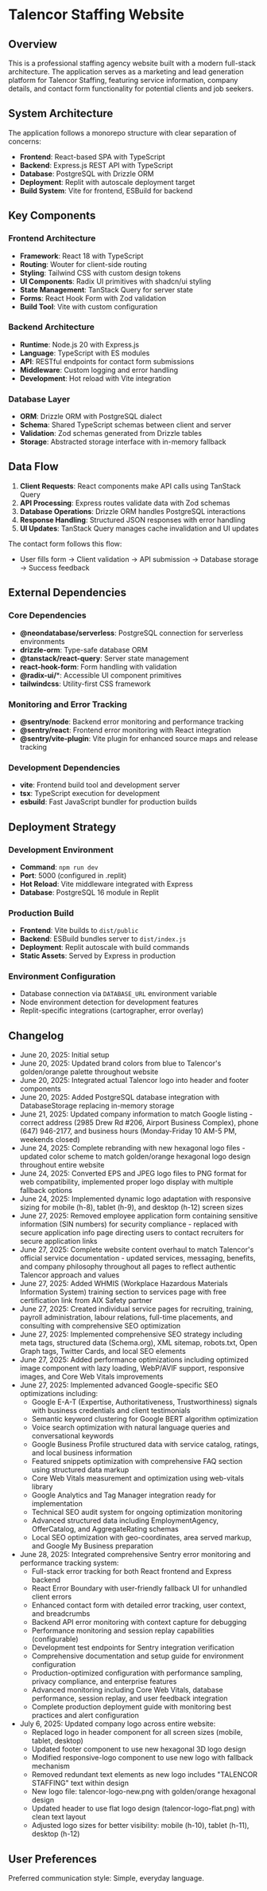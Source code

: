 # Talencor Staffing Website

## Overview

This is a professional staffing agency website built with a modern full-stack architecture. The application serves as a marketing and lead generation platform for Talencor Staffing, featuring service information, company details, and contact form functionality for potential clients and job seekers.

## System Architecture

The application follows a monorepo structure with clear separation of concerns:

- **Frontend**: React-based SPA with TypeScript
- **Backend**: Express.js REST API with TypeScript
- **Database**: PostgreSQL with Drizzle ORM
- **Deployment**: Replit with autoscale deployment target
- **Build System**: Vite for frontend, ESBuild for backend

## Key Components

### Frontend Architecture
- **Framework**: React 18 with TypeScript
- **Routing**: Wouter for client-side routing
- **Styling**: Tailwind CSS with custom design tokens
- **UI Components**: Radix UI primitives with shadcn/ui styling
- **State Management**: TanStack Query for server state
- **Forms**: React Hook Form with Zod validation
- **Build Tool**: Vite with custom configuration

### Backend Architecture
- **Runtime**: Node.js 20 with Express.js
- **Language**: TypeScript with ES modules
- **API**: RESTful endpoints for contact form submissions
- **Middleware**: Custom logging and error handling
- **Development**: Hot reload with Vite integration

### Database Layer
- **ORM**: Drizzle ORM with PostgreSQL dialect
- **Schema**: Shared TypeScript schemas between client and server
- **Validation**: Zod schemas generated from Drizzle tables
- **Storage**: Abstracted storage interface with in-memory fallback

## Data Flow

1. **Client Requests**: React components make API calls using TanStack Query
2. **API Processing**: Express routes validate data with Zod schemas
3. **Database Operations**: Drizzle ORM handles PostgreSQL interactions
4. **Response Handling**: Structured JSON responses with error handling
5. **UI Updates**: TanStack Query manages cache invalidation and UI updates

The contact form follows this flow:
- User fills form → Client validation → API submission → Database storage → Success feedback

## External Dependencies

### Core Dependencies
- **@neondatabase/serverless**: PostgreSQL connection for serverless environments
- **drizzle-orm**: Type-safe database ORM
- **@tanstack/react-query**: Server state management
- **react-hook-form**: Form handling with validation
- **@radix-ui/***: Accessible UI component primitives
- **tailwindcss**: Utility-first CSS framework

### Monitoring and Error Tracking
- **@sentry/node**: Backend error monitoring and performance tracking
- **@sentry/react**: Frontend error monitoring with React integration
- **@sentry/vite-plugin**: Vite plugin for enhanced source maps and release tracking

### Development Dependencies
- **vite**: Frontend build tool and development server
- **tsx**: TypeScript execution for development
- **esbuild**: Fast JavaScript bundler for production builds

## Deployment Strategy

### Development Environment
- **Command**: `npm run dev`
- **Port**: 5000 (configured in .replit)
- **Hot Reload**: Vite middleware integrated with Express
- **Database**: PostgreSQL 16 module in Replit

### Production Build
- **Frontend**: Vite builds to `dist/public`
- **Backend**: ESBuild bundles server to `dist/index.js`
- **Deployment**: Replit autoscale with build commands
- **Static Assets**: Served by Express in production

### Environment Configuration
- Database connection via `DATABASE_URL` environment variable
- Node environment detection for development features
- Replit-specific integrations (cartographer, error overlay)

## Changelog

- June 20, 2025: Initial setup
- June 20, 2025: Updated brand colors from blue to Talencor's golden/orange palette throughout website
- June 20, 2025: Integrated actual Talencor logo into header and footer components
- June 20, 2025: Added PostgreSQL database integration with DatabaseStorage replacing in-memory storage
- June 21, 2025: Updated company information to match Google listing - correct address (2985 Drew Rd #206, Airport Business Complex), phone (647) 946-2177, and business hours (Monday-Friday 10 AM-5 PM, weekends closed)
- June 24, 2025: Complete rebranding with new hexagonal logo files - updated color scheme to match golden/orange hexagonal logo design throughout entire website
- June 24, 2025: Converted EPS and JPEG logo files to PNG format for web compatibility, implemented proper logo display with multiple fallback options
- June 24, 2025: Implemented dynamic logo adaptation with responsive sizing for mobile (h-8), tablet (h-9), and desktop (h-12) screen sizes
- June 27, 2025: Removed employee application form containing sensitive information (SIN numbers) for security compliance - replaced with secure application info page directing users to contact recruiters for secure application links
- June 27, 2025: Complete website content overhaul to match Talencor's official service documentation - updated services, messaging, benefits, and company philosophy throughout all pages to reflect authentic Talencor approach and values
- June 27, 2025: Added WHMIS (Workplace Hazardous Materials Information System) training section to services page with free certification link from AIX Safety partner
- June 27, 2025: Created individual service pages for recruiting, training, payroll administration, labour relations, full-time placements, and consulting with comprehensive SEO optimization
- June 27, 2025: Implemented comprehensive SEO strategy including meta tags, structured data (Schema.org), XML sitemap, robots.txt, Open Graph tags, Twitter Cards, and local SEO elements
- June 27, 2025: Added performance optimizations including optimized image component with lazy loading, WebP/AVIF support, responsive images, and Core Web Vitals improvements
- June 27, 2025: Implemented advanced Google-specific SEO optimizations including:
  * Google E-A-T (Expertise, Authoritativeness, Trustworthiness) signals with business credentials and client testimonials
  * Semantic keyword clustering for Google BERT algorithm optimization
  * Voice search optimization with natural language queries and conversational keywords
  * Google Business Profile structured data with service catalog, ratings, and local business information
  * Featured snippets optimization with comprehensive FAQ section using structured data markup
  * Core Web Vitals measurement and optimization using web-vitals library
  * Google Analytics and Tag Manager integration ready for implementation
  * Technical SEO audit system for ongoing optimization monitoring
  * Advanced structured data including EmploymentAgency, OfferCatalog, and AggregateRating schemas
  * Local SEO optimization with geo-coordinates, area served markup, and Google My Business preparation
- June 28, 2025: Integrated comprehensive Sentry error monitoring and performance tracking system:
  * Full-stack error tracking for both React frontend and Express backend
  * React Error Boundary with user-friendly fallback UI for unhandled client errors
  * Enhanced contact form with detailed error tracking, user context, and breadcrumbs
  * Backend API error monitoring with context capture for debugging
  * Performance monitoring and session replay capabilities (configurable)
  * Development test endpoints for Sentry integration verification
  * Comprehensive documentation and setup guide for environment configuration
  * Production-optimized configuration with performance sampling, privacy compliance, and enterprise features
  * Advanced monitoring including Core Web Vitals, database performance, session replay, and user feedback integration
  * Complete production deployment guide with monitoring best practices and alert configuration
- July 6, 2025: Updated company logo across entire website:
  * Replaced logo in header component for all screen sizes (mobile, tablet, desktop)
  * Updated footer component to use new hexagonal 3D logo design
  * Modified responsive-logo component to use new logo with fallback mechanism
  * Removed redundant text elements as new logo includes "TALENCOR STAFFING" text within design
  * New logo file: talencor-logo-new.png with golden/orange hexagonal design
  * Updated header to use flat logo design (talencor-logo-flat.png) with clean text layout
  * Adjusted logo sizes for better visibility: mobile (h-10), tablet (h-11), desktop (h-12)

## User Preferences

Preferred communication style: Simple, everyday language.
